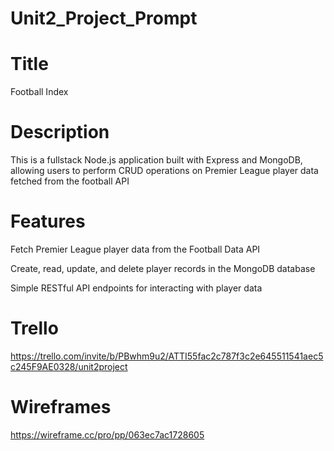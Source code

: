 # Unit2_Project_Prompt


# Title
Football Index

# Description
This is a fullstack Node.js application built with Express and MongoDB, allowing users to perform CRUD operations on Premier League player data fetched from the football API

# Features
Fetch Premier League player data from the Football Data API

Create, read, update, and delete player records in the MongoDB database

Simple RESTful API endpoints for interacting with player data

# Trello
https://trello.com/invite/b/PBwhm9u2/ATTI55fac2c787f3c2e645511541aec5c245F9AE0328/unit2project


# Wireframes
https://wireframe.cc/pro/pp/063ec7ac1728605